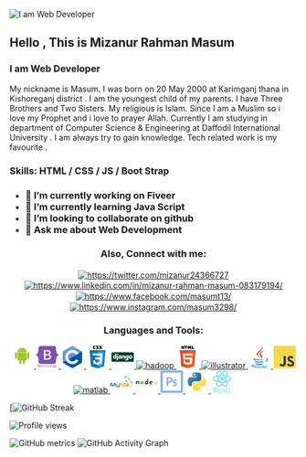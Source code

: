 ![I am Web Developer](https://media-exp1.licdn.com/dms/image/C5616AQHUGvNou6FBzQ/profile-displaybackgroundimage-shrink_200_800/0/1600834368744?e=1651104000&v=beta&t=KuwMdvzG1ifD7h4QKAOhSfWohOAjii5disywcPXaymY)

## Hello , This is Mizanur Rahman Masum
### I am Web Developer


My nickname is Masum. I was born on 20 May 2000 at Karimganj thana  in  Kishoreganj district . I am the youngest child of my parents. I have Three Brothers and Two Sisters. My religious is Islam. Since I am a Muslim so i love my Prophet and i love to prayer Allah. Currently I am studying in department of   Computer Science & Engineering at Daffodil International University . I am always try to gain knowledge. Tech  related work is my favourite .



<h3> Skills:  HTML / CSS / JS / Boot Strap <h3>

- 🔭 I’m currently working on Fiveer 
- 🌱 I’m currently learning Java Script 
- 👯 I’m looking to collaborate on github 
- 💬 Ask me about Web Development 

<h3 align="center"> Also, Connect with me:</h3>
<p align="center">
<a href="https://twitter.com/Mizanur24366727" target="blank"><img align="center" src="https://raw.githubusercontent.com/rahuldkjain/github-profile-readme-generator/master/src/images/icons/Social/twitter.svg" alt="https://twitter.com/mizanur24366727" height="30" width="40" /></a>
<a href="https://www.linkedin.com/in/mizanur-rahman-masum-083179194/" target="blank"><img align="center" src="https://raw.githubusercontent.com/rahuldkjain/github-profile-readme-generator/master/src/images/icons/Social/linked-in-alt.svg" alt="https://www.linkedin.com/in/mizanur-rahman-masum-083179194/" height="30" width="40" /></a>
<a href="https://www.facebook.com/masumt13/" target="blank"><img align="center" src="https://raw.githubusercontent.com/rahuldkjain/github-profile-readme-generator/master/src/images/icons/Social/facebook.svg" alt="https://www.facebook.com/masumt13/" height="30" width="40" /></a>
<a href="https://www.instagram.com/masum3298/" target="blank"><img align="center" src="https://raw.githubusercontent.com/rahuldkjain/github-profile-readme-generator/master/src/images/icons/Social/instagram.svg" alt="https://www.instagram.com/masum3298/" height="30" width="40" /></a>

</p>
  
<h3 align="center">Languages and Tools:</h3>
<p align="center"> <a href="https://developer.android.com" target="_blank" rel="noreferrer"> <img src="https://raw.githubusercontent.com/devicons/devicon/master/icons/android/android-original-wordmark.svg" alt="android" width="40" height="40"/> </a> <a href="https://getbootstrap.com" target="_blank" rel="noreferrer"> <img src="https://raw.githubusercontent.com/devicons/devicon/master/icons/bootstrap/bootstrap-plain-wordmark.svg" alt="bootstrap" width="40" height="40"/> </a> <a href="https://www.cprogramming.com/" target="_blank" rel="noreferrer"> <img src="https://raw.githubusercontent.com/devicons/devicon/master/icons/c/c-original.svg" alt="c" width="40" height="40"/> </a> <a href="https://www.w3schools.com/css/" target="_blank" rel="noreferrer"> <img src="https://raw.githubusercontent.com/devicons/devicon/master/icons/css3/css3-original-wordmark.svg" alt="css3" width="40" height="40"/> </a> <a href="https://www.djangoproject.com/" target="_blank" rel="noreferrer"> <img src="https://raw.githubusercontent.com/devicons/devicon/master/icons/django/django-original.svg" alt="django" width="40" height="40"/> </a> <a href="https://hadoop.apache.org/" target="_blank" rel="noreferrer"> <img src="https://www.vectorlogo.zone/logos/apache_hadoop/apache_hadoop-icon.svg" alt="hadoop" width="40" height="40"/> </a> <a href="https://www.w3.org/html/" target="_blank" rel="noreferrer"> <img src="https://raw.githubusercontent.com/devicons/devicon/master/icons/html5/html5-original-wordmark.svg" alt="html5" width="40" height="40"/> </a> <a href="https://www.adobe.com/in/products/illustrator.html" target="_blank" rel="noreferrer"> <img src="https://www.vectorlogo.zone/logos/adobe_illustrator/adobe_illustrator-icon.svg" alt="illustrator" width="40" height="40"/> </a> <a href="https://www.java.com" target="_blank" rel="noreferrer"> <img src="https://raw.githubusercontent.com/devicons/devicon/master/icons/java/java-original.svg" alt="java" width="40" height="40"/> </a> <a href="https://developer.mozilla.org/en-US/docs/Web/JavaScript" target="_blank" rel="noreferrer"> <img src="https://raw.githubusercontent.com/devicons/devicon/master/icons/javascript/javascript-original.svg" alt="javascript" width="40" height="40"/> </a> <a href="https://www.mathworks.com/" target="_blank" rel="noreferrer"> <img src="https://upload.wikimedia.org/wikipedia/commons/2/21/Matlab_Logo.png" alt="matlab" width="40" height="40"/> </a> <a href="https://www.mysql.com/" target="_blank" rel="noreferrer"> <img src="https://raw.githubusercontent.com/devicons/devicon/master/icons/mysql/mysql-original-wordmark.svg" alt="mysql" width="40" height="40"/> </a> <a href="https://nodejs.org" target="_blank" rel="noreferrer"> <img src="https://raw.githubusercontent.com/devicons/devicon/master/icons/nodejs/nodejs-original-wordmark.svg" alt="nodejs" width="40" height="40"/> </a> <a href="https://www.photoshop.com/en" target="_blank" rel="noreferrer"> <img src="https://raw.githubusercontent.com/devicons/devicon/master/icons/photoshop/photoshop-line.svg" alt="photoshop" width="40" height="40"/> </a> <a href="https://www.python.org" target="_blank" rel="noreferrer"> <img src="https://raw.githubusercontent.com/devicons/devicon/master/icons/python/python-original.svg" alt="python" width="40" height="40"/> </a> <a href="https://reactjs.org/" target="_blank" rel="noreferrer"> <img src="https://raw.githubusercontent.com/devicons/devicon/master/icons/react/react-original-wordmark.svg" alt="react" width="40" height="40"/> </a> </p>
  
 <!-- 
[![Top Langs](https://github-readme-stats.vercel.app/api/top-langs/?username=masum2000)](https://github.com/anuraghazra/github-readme-stats)

![GitHub stats](https://github-readme-stats.vercel.app/api?username=masum2000&show_icons=true&count_private=true)  

 [![GitHub Streak](https://github-readme-streak-stats.herokuapp.com/?user=masum2000&theme=dark)](https://git.io/streak-stats)
 
![GitHub streak stats](https://github-readme-streak-stats.herokuapp.com/?user=masum2000)

--> 
 [![GitHub Streak](https://github-readme-streak-stats.herokuapp.com/?user=masum2000&theme=dark)
 
![Profile views](https://gpvc.arturio.dev/masum2000)  
  
![GitHub metrics](https://metrics.lecoq.io/masum2000) 
![GitHub Activity Graph](https://activity-graph.herokuapp.com/graph?username=masum2000) 

